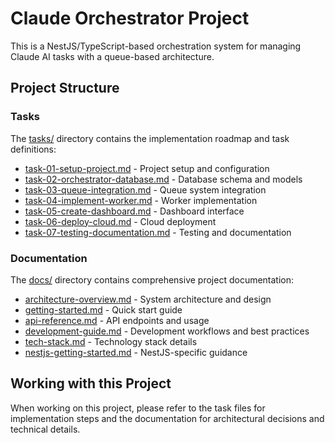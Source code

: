 # Claude Orchestrator Project

This is a NestJS/TypeScript-based orchestration system for managing Claude AI tasks with a queue-based architecture.

## Project Structure

### Tasks
The [tasks/](../tasks/) directory contains the implementation roadmap and task definitions:
- [task-01-setup-project.md](../tasks/task-01-setup-project.md) - Project setup and configuration
- [task-02-orchestrator-database.md](../tasks/task-02-orchestrator-database.md) - Database schema and models
- [task-03-queue-integration.md](../tasks/task-03-queue-integration.md) - Queue system integration
- [task-04-implement-worker.md](../tasks/task-04-implement-worker.md) - Worker implementation
- [task-05-create-dashboard.md](../tasks/task-05-create-dashboard.md) - Dashboard interface
- [task-06-deploy-cloud.md](../tasks/task-06-deploy-cloud.md) - Cloud deployment
- [task-07-testing-documentation.md](../tasks/task-07-testing-documentation.md) - Testing and documentation

### Documentation
The [docs/](../docs/) directory contains comprehensive project documentation:
- [architecture-overview.md](../docs/architecture-overview.md) - System architecture and design
- [getting-started.md](../docs/getting-started.md) - Quick start guide
- [api-reference.md](../docs/api-reference.md) - API endpoints and usage
- [development-guide.md](../docs/development-guide.md) - Development workflows and best practices
- [tech-stack.md](../docs/tech-stack.md) - Technology stack details
- [nestjs-getting-started.md](../docs/nestjs-getting-started.md) - NestJS-specific guidance

## Working with this Project

When working on this project, please refer to the task files for implementation steps and the documentation for architectural decisions and technical details.